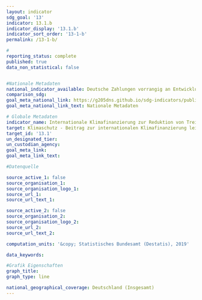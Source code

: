 ```yaml
---
layout: indicator                       
sdg_goal: '13'                       
indicator: 13.1.b                       
indicator_display: '13.1.b'                       
indicator_sort_order: '13-1-b'                       
permalink: /13-1-b/                       

#                       
reporting_status: complete                       
published: true                       
data_non_statistical: false                       


#Nationale Metadaten                       
national_indicator_available: Deutsche Zahlungen vorrangig an Entwicklungs- und Schwellenländer zur Klimafinanzierung                       
comparison_sdg:                       
goal_meta_national_link: https://g205dns.github.io/sdg-indicators/public/MetaDe/13.1.b.pdf
goal_meta_national_link_text: Nationale Metadaten                       

# Globale Metadaten                       
indicator_name: Internationale Klimafinanzierung zur Reduktion von Treibhausgasen und zur Anpassung an den Klimawandel                       
target: Klimaschutz - Beitrag zur internationalen Klimafinanzierung leisten                       
target_id: '13.1'                       
un_designated_tier:                        
un_custodian_agency:                        
goal_meta_link:                        
goal_meta_link_text:                        

#Datenquelle                       

source_active_1: false                       
source_organisation_1:                        
source_organisation_logo_1:                        
source_url_1:                        
source_url_text_1:                        

source_active_2: false                       
source_organisation_2:                        
source_organisation_logo_2:                        
source_url_2:                        
source_url_text_2:                        

computation_units: '&copy; Statistisches Bundesamt (Destatis), 2019'                       

data_keywords:                        

#Grafik Eigenschaften                       
graph_title:                        
graph_type: line                       

national_geographical_coverage: Deutschland (Insgesamt)
---
```

